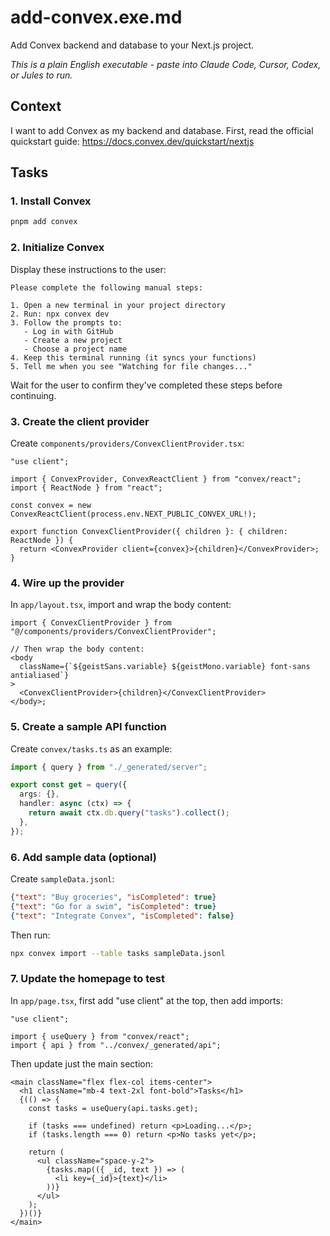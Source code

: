 # add-convex.exe.md

Add Convex backend and database to your Next.js project.

_This is a plain English executable - paste into Claude Code, Cursor, Codex, or Jules to run._

## Context

I want to add Convex as my backend and database. First, read the official quickstart guide:
https://docs.convex.dev/quickstart/nextjs

## Tasks

### 1. Install Convex

```bash
pnpm add convex
```

### 2. Initialize Convex

Display these instructions to the user:

```
Please complete the following manual steps:

1. Open a new terminal in your project directory
2. Run: npx convex dev
3. Follow the prompts to:
   - Log in with GitHub
   - Create a new project
   - Choose a project name
4. Keep this terminal running (it syncs your functions)
5. Tell me when you see "Watching for file changes..."
```

Wait for the user to confirm they've completed these steps before continuing.

### 3. Create the client provider

Create `components/providers/ConvexClientProvider.tsx`:

```tsx
"use client";

import { ConvexProvider, ConvexReactClient } from "convex/react";
import { ReactNode } from "react";

const convex = new ConvexReactClient(process.env.NEXT_PUBLIC_CONVEX_URL!);

export function ConvexClientProvider({ children }: { children: ReactNode }) {
  return <ConvexProvider client={convex}>{children}</ConvexProvider>;
}
```

### 4. Wire up the provider

In `app/layout.tsx`, import and wrap the body content:

```tsx
import { ConvexClientProvider } from "@/components/providers/ConvexClientProvider";

// Then wrap the body content:
<body
  className={`${geistSans.variable} ${geistMono.variable} font-sans antialiased`}
>
  <ConvexClientProvider>{children}</ConvexClientProvider>
</body>;
```

### 5. Create a sample API function

Create `convex/tasks.ts` as an example:

```typescript
import { query } from "./_generated/server";

export const get = query({
  args: {},
  handler: async (ctx) => {
    return await ctx.db.query("tasks").collect();
  },
});
```

### 6. Add sample data (optional)

Create `sampleData.jsonl`:

```json
{"text": "Buy groceries", "isCompleted": true}
{"text": "Go for a swim", "isCompleted": true}
{"text": "Integrate Convex", "isCompleted": false}
```

Then run:

```bash
npx convex import --table tasks sampleData.jsonl
```

### 7. Update the homepage to test

In `app/page.tsx`, first add "use client" at the top, then add imports:

```tsx
"use client";

import { useQuery } from "convex/react";
import { api } from "../convex/_generated/api";
```

Then update just the main section:

```tsx
<main className="flex flex-col items-center">
  <h1 className="mb-4 text-2xl font-bold">Tasks</h1>
  {(() => {
    const tasks = useQuery(api.tasks.get);

    if (tasks === undefined) return <p>Loading...</p>;
    if (tasks.length === 0) return <p>No tasks yet</p>;

    return (
      <ul className="space-y-2">
        {tasks.map(({ _id, text }) => (
          <li key={_id}>{text}</li>
        ))}
      </ul>
    );
  })()}
</main>
```
